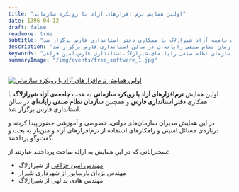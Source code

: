 ```yaml
---
title: "اولین همایش نرم افزارهای آزاد با رویکرد سازمانی"
date: 1396-04-12
draft: false
readmore: true
subtitle: "این همایش به همت جامعه آزاد شیرازلاگ با همکاری دفتر استانداری فارس برگزار شد."
description: "اولین همایش نرم‌افزارهای آزاد با رویکرد سازمانی به همت جامعه‌ی آزاد شیرازلاگ با همکاری دفتر استانداری فارس و همچنین سازمان نظام صنفی رایانه‌ای در سالن استانداری فارس برگزار شد"
keywords: "نرم افزار آزاد،سازمان نظام صنفی رایانه‌ای،شیرازلاگ،استانداری فارس،امین خزاعی"
summaryImage: "/img/events/free_software_1.jpg"
---
```


[![اولین همایش نرم‌افزارهای آزاد با رویکرد سازمانی](../../img/events/free_software_1.jpg)](../../img/events/free_software_1.jpg)

اولین همایش **نرم‌افزارهای آزاد با رویکرد سازمانی** به همت **جامعه‌ی آزاد شیرازلاگ** با همکاری **دفتر استانداری فارس** و همچنین **سازمان نظام صنفی رایانه‌ای** در سالن استانداری فارس برگزار شد.

در این همایش مدیران سازمان‌های دولتی، خصوصی و آموزشی حضور پیدا کردند و درباره‌ی مسائل امنیتی و راهکارهای استفاده از نرم‌افزارهای آزاد و متن‌باز به بحث و گفت‌وگو پرداختند. 

سخنرانانی که در این همایش به ارائه مباحث پرداختند عبارتند از:
- [مهندس امین خزاعی](/members/khozaei/) از شیرازلاگ
- مهندس یزدان پارساپور از شهرداری شیراز
- مهندس هادی یدالهی از شیرازلاگ